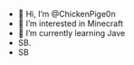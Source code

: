 - 👋 Hi, I’m @ChickenPige0n
- 👀 I’m interested in Minecraft
- 🌱 I’m currently learning Jave
- SB.
- SB

<!---
ChickenPige0n/ChickenPige0n is a ✨ special ✨ repository because its `README.md` (this file) appears on your GitHub profile.
You can click the Preview link to take a look at your changes.
--->
